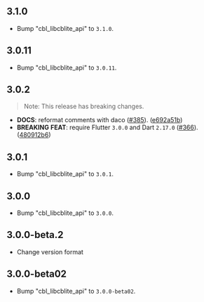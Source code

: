 ## 3.1.0

 - Bump "cbl_libcblite_api" to `3.1.0`.

## 3.0.11

 - Bump "cbl_libcblite_api" to `3.0.11`.

## 3.0.2

> Note: This release has breaking changes.

 - **DOCS**: reformat comments with daco ([#385](https://github.com/cbl-dart/cbl-dart/issues/385)). ([e692a51b](https://github.com/cbl-dart/cbl-dart/commit/e692a51b2ae2f9d4a7d240175e5b3c22fb79c783))
 - **BREAKING** **FEAT**: require Flutter `3.0.0` and Dart `2.17.0` ([#366](https://github.com/cbl-dart/cbl-dart/issues/366)). ([480912b6](https://github.com/cbl-dart/cbl-dart/commit/480912b617cb92cda7879d01ad4a0a3ea5b61abe))

## 3.0.1

 - Bump "cbl_libcblite_api" to `3.0.1`.

## 3.0.0

 - Bump "cbl_libcblite_api" to `3.0.0`.

## 3.0.0-beta.2

 - Change version format

## 3.0.0-beta02

 - Bump "cbl_libcblite_api" to `3.0.0-beta02`.
